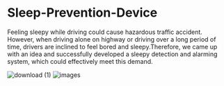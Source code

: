 # Sleep-Prevention-Device
Feeling sleepy while driving could cause hazardous traffic accident. However, when driving alone on highway or driving over a long period of time, drivers are inclined to feel bored and sleepy.Therefore, we came up with an idea and successfully developed a sleepy detection and alarming system, which could effectively meet this demand.

![download (1)](https://user-images.githubusercontent.com/109382325/205454226-486c2811-a551-45db-bf92-761145e79289.png)
![images](https://user-images.githubusercontent.com/109382325/205454245-dccd4cf2-45cd-4ca2-9156-2c6a9316d77f.png)

